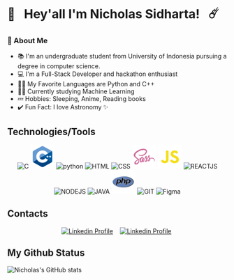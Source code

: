 # 🌌&nbsp;&nbsp; Hey'all I'm Nicholas Sidharta! &nbsp;&nbsp;☄️
### 💫 About Me
- 📚 I'm an undergraduate student from University of Indonesia pursuing a degree in computer science.
- 💻 I'm a Full-Stack Developer and hackathon enthusiast 
- 🐱‍💻 My Favorite Languages are Python and C++ 
- 👨‍💻 Currently studying Machine Learning 
- 💤 Hobbies: Sleeping, Anime, Reading books 
- ✔️ Fun Fact: I love Astronomy ✨
## Technologies/Tools
<p align="center">
  <img src="https://upload.wikimedia.org/wikipedia/commons/thumb/archive/3/35/20190417225046%21The_C_Programming_Language_logo.svg/120px-The_C_Programming_Language_logo.svg.png" alt="C" width="55" height="55"/>
  <img src="https://raw.githubusercontent.com/vscode-icons/vscode-icons/0c3822689a6e278609fc9888bf5d89f3bdf9e6ea/icons/file_type_cpp3.svg" alt="C++" width="55" height="55"/>
  <img src="https://www.vectorlogo.zone/logos/python/python-icon.svg" alt="python" width="55" height="55"/>
  <img src="https://www.vectorlogo.zone/logos/w3_html5/w3_html5-icon.svg" alt="HTML" width="55" height="55"/>
  <img src="https://www.vectorlogo.zone/logos/w3_css/w3_css-icon.svg" alt="CSS" width="55" height="55"/>
  <img src="https://raw.githubusercontent.com/vscode-icons/vscode-icons/0c3822689a6e278609fc9888bf5d89f3bdf9e6ea/icons/file_type_sass.svg" alt="SASS" width="55" height="55"/> 
  <img src="https://raw.githubusercontent.com/vscode-icons/vscode-icons/0c3822689a6e278609fc9888bf5d89f3bdf9e6ea/icons/file_type_js.svg" alt="JS" width="55" height="55"/>
  <img src="https://www.vectorlogo.zone/logos/reactjs/reactjs-icon.svg" alt="REACTJS" width="55" height="55"/>
  <img src="https://www.vectorlogo.zone/logos/nodejs/nodejs-icon.svg" alt="NODEJS" width="55" height="55"/>
  <img src="https://www.vectorlogo.zone/logos/java/java-icon.svg" alt="JAVA" width="55" height="55"/>
  <img src="https://raw.githubusercontent.com/vscode-icons/vscode-icons/0c3822689a6e278609fc9888bf5d89f3bdf9e6ea/icons/file_type_php.svg" alt="PHP" width="55" height="55"/>
  <img src="https://www.vectorlogo.zone/logos/git-scm/git-scm-icon.svg" alt="GIT" width="55" height="55"/>
  <img src="https://www.vectorlogo.zone/logos/figma/figma-icon.svg" alt="Figma" width="55" height="55"/>
</p>

## Contacts
<p align="center">
  <a href="https://www.linkedin.com/in/nicholas-sidharta-693a78192/" target="blank"><img align="center" src="https://upload.wikimedia.org/wikipedia/commons/thumb/c/ca/LinkedIn_logo_initials.png/768px-LinkedIn_logo_initials.png" alt="Linkedin Profile" height="55" width="55" /></a>&nbsp;&nbsp;&nbsp;
  <a href="mailto:sidharta.nic@gmail.com" target="blank"><img align="center" src="https://upload.wikimedia.org/wikipedia/commons/thumb/7/7e/Gmail_icon_%282020%29.svg/2560px-Gmail_icon_%282020%29.svg.png" alt="Linkedin Profile" height="50" width="65" /></a>&nbsp;
</p>

## My Github Status
![Nicholas's GitHub stats](https://github-readme-stats.vercel.app/api?username=Nicholas-Sidharta12365&title_color=00FFFF&icon_color=00AE6B&text_color=FFFFFF&bg_color=00000000&show_icons=true)
